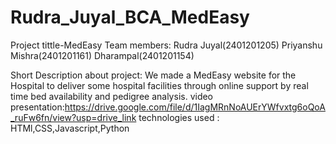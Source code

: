 # Rudra_Juyal_BCA_MedEasy
Project tittle-MedEasy
Team members:
Rudra Juyal(2401201205)
Priyanshu Mishra(2401201161)
Dharampal(2401201154)

Short Description about project:
We made a MedEasy website for the Hospital to deliver some hospital facilities through online support by real time bed availability and pedigree analysis.
video presentation:https://drive.google.com/file/d/1IagMRnNoAUErYWfvxtg6oQoA_ruFw6fn/view?usp=drive_link
technologies used : HTMl,CSS,Javascript,Python

